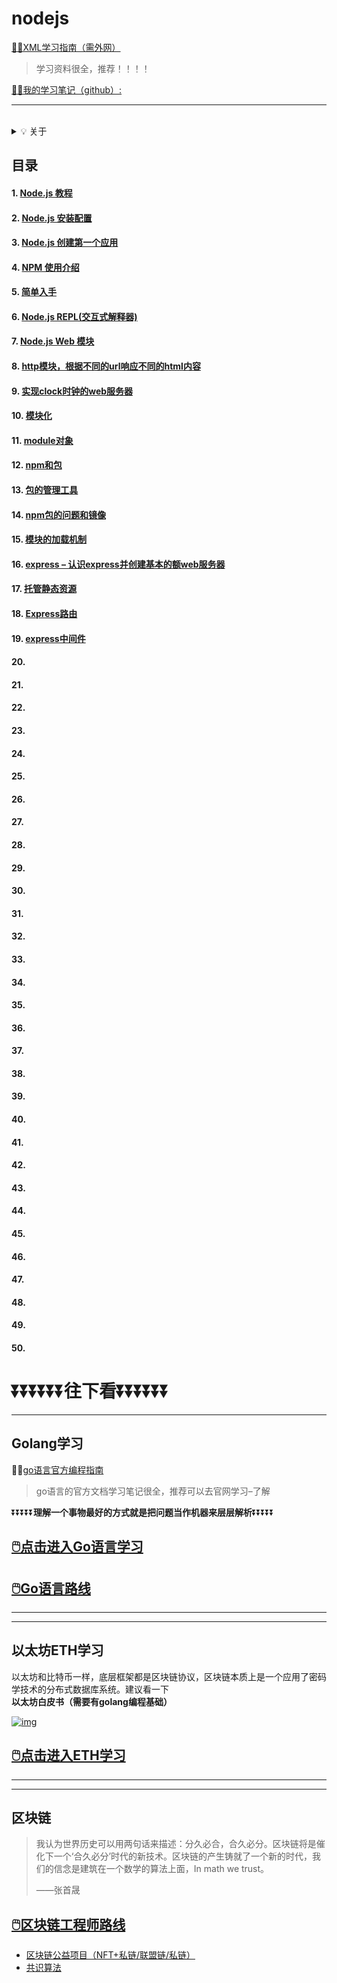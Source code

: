 # nodejs

[😶‍🌫️XML学习指南（需外网）](https://www.w3schools.com/xml/default.asp)

>   学习资料很全，推荐！！！！

[😶‍🌫️我的学习笔记（github）:](https://github.com/3293172751/golang-rearn)

---

<br>

<details><summary>💡 关于</summary>


⚠️这是一个菜鸟的成长记录，如果你也想成为工程师，想从事后端的相关工作，或者想了解区块链的相关知识，那么它可以帮助到你😎喜欢可以给个⭐

💡 侧边目录支持方式：[📚 Docsify 文档](https://interview.huihut.com)、[Github + TOC 导航](https://github.com/jawil/GayHub)（[TOC预览.png](https://gitee.com/huihut/interview/raw/master/images/TOC预览.png)）

📄 保存为 PDF 方式：使用 Chrome 浏览器打开 <a href="https://interview.huihut.com">📚 Docsify 文档</a> 页面，缩起左侧目录-右键 - 打印 - 选择目标打印机是另存为PDF - 保存（[打印预览.png](https://gitee.com/huihut/interview/raw/master/images/打印预览.png)）

👣 存在数学公式无法正常显示问题，强烈推荐[:triangular_ruler: MathJax Plugin for Github](https://chrome.google.com/webstore/detail/mathjax-plugin-for-github/ioemnmodlmafdkllaclgeombjnmnbima) 插件使用。

🙏 仓库内容如有错误或改进欢迎 issue 或 pr，建议或讨论可在 [#12](https://github.com/huihut/interview/issues/12) 提出。由于本人水平有限，仓库中的知识点有来自本人原创、读书笔记、书籍、博文等，非原创均已标明出处，如有遗漏，请 issue 提出。本仓库遵循 [CC BY-NC-SA 4.0（署名 - 非商业性使用 - 相同方式共享）](https://github.com/huihut/interview/blob/master/LICENSE) 协议，转载请注明出处，不得用于商业目的。
    
</details>



## 目录

#### 1. [Node.js 教程](1.md)

#### 2. [Node.js 安装配置](2.md)

#### 3. [Node.js 创建第一个应用](3.md)

#### 4. [NPM 使用介绍](4.md)

#### 5. [简单入手](5.md)

#### 6. [Node.js REPL(交互式解释器)](6.md)

#### 7. [Node.js Web 模块](7.md)

#### 8. [ http模块，根据不同的url响应不同的html内容](8.md)

#### 9. [实现clock时钟的web服务器 ](9.md)

#### 10. [模块化](10.md)

#### 11. [module对象](11.md)

#### 12. [npm和包](12.md)

#### 13. [包的管理工具](13.md)

#### 14. [npm包的问题和镜像](14.md)

#### 15. [模块的加载机制](15.md)

#### 16. [express – 认识express并创建基本的额web服务器](16.md)

#### 17. [托管静态资源](17.md)

#### 18. [Express路由](18.md)

#### 19. [express中间件](19.md)

#### 20. [](20.md)

#### 21. [](21.md)

#### 22. [](22.md)

#### 23. [](23.md)

#### 24. [](24.md)

#### 25. [](25.md)

#### 26. [](26.md)

#### 27. [](27.md)

#### 28. [](28.md)

#### 29. [](29.md)

#### 30. [](30.md)

#### 31. [](31.md)

#### 32. [](32.md)

#### 33. [](33.md)

#### 34. [](34.md)

#### 35. [](35.md)

#### 36. [](36.md)

#### 37. [](37.md)

#### 38. [](38.md)

#### 39. [](39.md)

#### 40. [](40.md)

#### 41. [](41.md)

#### 42. [](42.md)

#### 43. [](43.md)

#### 44. [](44.md)

#### 45. [](45.md)

#### 46. [](46.md)

#### 47. [](47.md)

#### 48. [](48.md)

#### 49. [](49.md)

#### 50. [](50.md)



# ⏬⏬⏬⏬⏬⏬**往下看**⏬⏬⏬⏬⏬⏬

----

## Golang学习

😶‍🌫️[go语言官方编程指南](https://golang.org/#)

> go语言的官方文档学习笔记很全，推荐可以去官网学习–了解

⏬⏬⏬⏬⏬**理解一个事物最好的方式就是把问题当作机器来层层解析**⏬⏬⏬⏬⏬

## [🖱️点击进入Go语言学习](https://github.com/3293172751/Block_Chain/blob/master/TOC.md)

## [🖱️Go语言路线](https://github.com/3293172751/Block_Chain/blob/master/go_route.md)

------

------

## 以太坊ETH学习

以太坊和比特币一样，底层框架都是区块链协议，区块链本质上是一个应用了密码学技术的分布式数据库系统。建议看一下**以太坊白皮书（需要有golang编程基础）**

[![img](https://camo.githubusercontent.com/a411fbf80ed8b270ce46ab6f188b1d8468bb67d9001e7bebbbedbe0ee36b585f/68747470733a2f2f73322e6c6f6c692e6e65742f323032322f30332f32302f67546944645541787448474a3466382e706e67)](https://etherscan.io/)

## [🖱️点击进入ETH学习](https://github.com/3293172751/Block_Chain/blob/master/eth/TOC.md)

------

------

## 区块链

> 我认为世界历史可以用两句话来描述：分久必合，合久必分。区块链将是催化下一个‘合久必分’时代的新技术。区块链的产生铸就了一个新的时代，我们的信念是建筑在一个数学的算法上面，In math we trust。
>
>  ——张首晟

## [🖱️区块链工程师路线](https://github.com/3293172751/Block_Chain/blob/master/route.md)

- [区块链公益项目（NFT+私链/联盟链/私链）](https://github.com/3293172751/Block_Chain/blob/master/区块链公益项目)
- [共识算法](https://github.com/3293172751/Block_Chain/blob/master/blockchain/README.md)